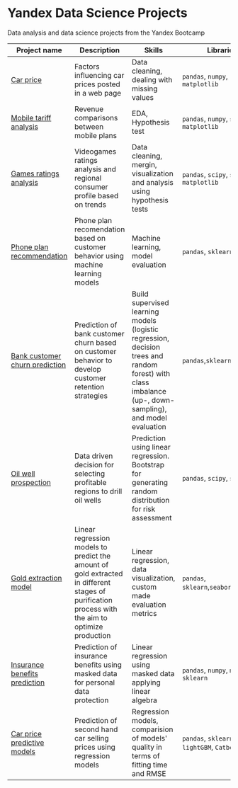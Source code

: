 # Yandex Data Science Projects

Data analysis and data science projects from the Yandex Bootcamp

| Project name | Description                                    | Skills              | Libraries      |
|--------------|------------------------------------------------|---------------------|----------------|
| [Car price](https://github.com/jhdezmontero/Yandex_bootcamp_proyects/tree/main/car_price)| Factors influencing car prices posted in a web page | Data cleaning, dealing with missing values| `pandas`, `numpy`, `matplotlib` |
|[Mobile tariff analysis](https://github.com/jhdezmontero/Yandex_bootcamp_proyects/tree/main/mobile_analysis) | Revenue comparisons between mobile plans | EDA, Hypothesis test | `pandas`, `numpy`, `scipy`, `matplotlib` |
|[Games ratings analysis](https://github.com/jhdezmontero/Yandex_bootcamp_proyects/tree/main/games_rating) | Videogames ratings analysis and regional consumer profile based on trends | Data cleaning, mergin, visualization and analysis using hypothesis tests | `pandas`, `scipy`, `seaborn`, `matplotlib`| 
|[Phone plan recommendation](https://github.com/jhdezmontero/Yandex_bootcamp_proyects/tree/main/phone_plan_recommendation)| Phone plan recomendation based on customer behavior using machine learning models | Machine learning, model evaluation | `pandas`, `sklearn`|
|[Bank customer churn prediction](https://github.com/jhdezmontero/Yandex_bootcamp_proyects/tree/main/bank_churn)| Prediction of bank customer churn based on customer behavior to develop customer retention strategies | Build supervised learning models (logistic regression, decision trees and random forest) with class imbalance (up-, down-sampling), and model evaluation | `pandas`,`sklearn`|
| [Oil well prospection](https://github.com/jhdezmontero/Yandex_bootcamp_proyects/tree/main/oil_well_prediction)| Data driven decision for selecting profitable regions to drill oil wells | Prediction using linear regression. Bootstrap for generating random distribution for risk assessment | `pandas`, `scipy`, `sklearn`|
| [Gold extraction model](https://github.com/jhdezmontero/Yandex_bootcamp_proyects/tree/main/gold_extraction)| Linear regression models to predict the amount of gold extracted in different stages of purification process with the aim to optimize production | Linear regression, data visualization, custom made evaluation metrics | `pandas`, `sklearn`,`seaborn`,`sklearn`|
| [Insurance benefits prediction](https://github.com/jhdezmontero/Yandex_bootcamp_proyects/tree/main/insurance_benefit) | Prediction of insurance benefits using masked data for personal data protection | Linear regression using masked data applying linear algebra | `pandas`, `numpy`, `math`, `sklearn`|
|[Car price predictive models](https://github.com/jhdezmontero/Yandex_bootcamp_proyects/tree/main/car_price_model)| Prediction of second hand car selling prices using regression models | Regression models, comparision of models' quality in terms of fitting time and RMSE| `pandas`, `sklearn`, `lightGBM`, `Catboost`|
